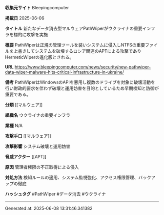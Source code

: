 **収集元サイト**
Bleepingcomputer

**掲載日**
2025-06-06

**タイトル**
新たなデータ消去型マルウェアPathWiperがウクライナの重要インフラを標的に攻撃を実施

**概要**
PathWiperは正規の管理ツールを装いシステムに侵入しNTFSの重要ファイルを上書きしてシステムを破壊するロシア関連のAPTによる攻撃でありHermeticWiperの進化版とされる。

**URL**
https://www.bleepingcomputer.com/news/security/new-pathwiper-data-wiper-malware-hits-critical-infrastructure-in-ukraine/

**備考**
PathWiperはWindowsのAPIを悪用し複数のドライブを対象に破壊活動を行い財政的要求を伴わず破壊と運用妨害を目的としているため早期検知と防御が重要である。

**分類**
[[マルウェア]]

**組織名**
ウクライナの重要インフラ

**業種**
N/A

**攻撃手口**
[[マルウェア]]

**攻撃影響**
システム破壊と運用妨害

**脅威アクター**
[[APT]]

**原因**
管理者権限の不正取得による侵入

**対処方法**
検知ルールの適用、システム監視強化、アクセス権限管理、バックアップの徹底

**ハッシュタグ**
#PathWiper #データ消去 #ウクライナ


---
Generated at: 2025-06-08 13:31:46.341382

